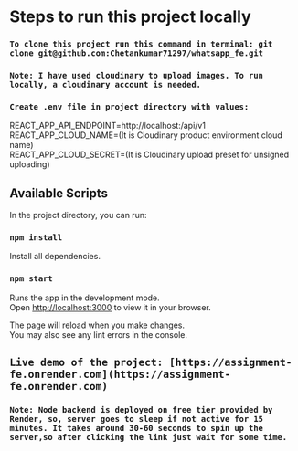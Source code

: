 # Steps to run this project locally

### `To clone this project run this command in terminal: git clone git@github.com:Chetankumar71297/whatsapp_fe.git`

### `Note: I have used cloudinary to upload images. To run locally, a cloudinary account is needed.`

### `Create .env file in project directory with values:`

REACT_APP_API_ENDPOINT=http://localhost:<PORT>/api/v1 \
REACT_APP_CLOUD_NAME=(It is Cloudinary product environment cloud name) \
REACT_APP_CLOUD_SECRET=(It is Cloudinary upload preset for unsigned uploading)

## Available Scripts

In the project directory, you can run:

### `npm install`

Install all dependencies.

### `npm start`

Runs the app in the development mode.\
Open [http://localhost:3000](http://localhost:3000) to view it in your browser.

The page will reload when you make changes.\
You may also see any lint errors in the console.

## `Live demo of the project: [https://assignment-fe.onrender.com](https://assignment-fe.onrender.com)`

### `Note: Node backend is deployed on free tier provided by Render, so, server goes to sleep if not active for 15 minutes. It takes around 30-60 seconds to spin up the server,so after clicking the link just wait for some time.`
